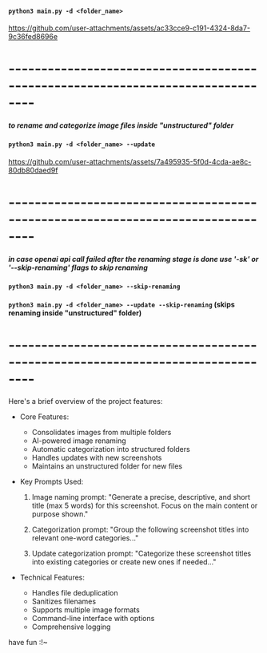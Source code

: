 #### ``` python3 main.py -d <folder_name> ```
https://github.com/user-attachments/assets/ac33cce9-c191-4324-8da7-9c36fed8696e
# --------------------------------------------------------------------------------
##### to rename and categorize image files inside "unstructured" folder
#### ``` python3 main.py -d <folder_name> --update ```
https://github.com/user-attachments/assets/7a495935-5f0d-4cda-ae8c-80db80daed9f
# --------------------------------------------------------------------------------
##### in case openai api call failed after the renaming stage is done use '-sk' or '--skip-renaming' flags to skip renaming
#### ``` python3 main.py -d <folder_name> --skip-renaming ```
#### ``` python3 main.py -d <folder_name> --update --skip-renaming ``` (skips renaming inside "unstructured" folder)
# --------------------------------------------------------------------------------
Here's a brief overview of the project features:

- Core Features:
  - Consolidates images from multiple folders
  - AI-powered image renaming
  - Automatic categorization into structured folders
  - Handles updates with new screenshots
  - Maintains an unstructured folder for new files

- Key Prompts Used:
  1. Image naming prompt:
    "Generate a precise, descriptive, and short title (max 5 words) for this screenshot. Focus on the main content or purpose shown."
  

  2. Categorization prompt:
    "Group the following screenshot titles into relevant one-word categories..."
  

  3. Update categorization prompt:
    "Categorize these screenshot titles into existing categories or create new ones if needed..."
  

- Technical Features:
  - Handles file deduplication
  - Sanitizes filenames
  - Supports multiple image formats
  - Command-line interface with options
  - Comprehensive logging
 
    
have fun :!~
